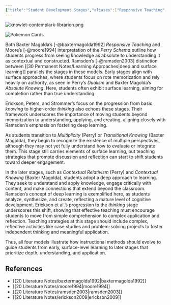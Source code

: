 ```yaml
---
{"title":"Student Development Stages","aliases":["Responsive Teaching","Perry Schema"],"tags":["pedagogy","🪴"],"dg-publish":true,"created":"2024-11-03","modified":"2024-11-04","permalink":"/30-permanent-notes/student-development-stages/","dgPassFrontmatter":true,"updated":"2024-11-04"}
---
```



![knowlet-contemplark-librarion.png](/img/user/00%20System/Assets/knowlet-contemplark-librarion.png)

![Pokemon Cards](https://i.imgur.com/1CdLqzf.png)

Both Baxter Magolda’s [-@baxtermagolda1992] _Responsive Teaching_ and Moore’s [-@moore1994] interpretation of the _Perry Schema_ outline how students progress from seeing knowledge as absolute to understanding it as contextual and constructed. Ramsden’s [-@ramsden2003] distinction between [[30 Permanent Notes/Learning Approaches\|deep and surface learning]] parallels the stages in these models. Early stages align with surface approaches, where students focus on rote memorization and rely heavily on authority, as seen in Perry’s _Dualism_ and Baxter Magolda’s _Absolute Knowing_. Here, students often exhibit surface learning, aiming for completion rather than true understanding.

Erickson, Peters, and Strommer’s focus on the progression from basic _knowing_ to higher-order _thinking_ also echoes these stages. Their framework underscores the importance of moving students beyond memorization to understanding, applying, and creating, aligning closely with Ramsden’s emphasis on fostering deep learning.

As students transition to _Multiplicity_ (Perry) or _Transitional Knowing_ (Baxter Magolda), they begin to recognize the existence of multiple perspectives, although they may not yet fully understand how to evaluate or integrate them. This stage still carries elements of surface learning, but teaching strategies that promote discussion and reflection can start to shift students toward deeper engagement.

In the later stages, such as _Contextual Relativism_ (Perry) and _Contextual Knowing_ (Baxter Magolda), students adopt a deep approach to learning. They seek to understand and apply knowledge, engage critically with content, and make connections that extend beyond the classroom. Ramsden’s concept of deep learning is exemplified here, as students analyze, synthesize, and create, reflecting a mature level of cognitive development. Erickson et al.’s progression to the _thinking_ stage underscores this shift, showing that effective teaching must encourage students to move from simple comprehension to complex application and reflection. Teaching strategies at this stage should include complex, reflective activities like case studies and problem-solving projects to foster independent thinking and meaningful application.

Thus, all four models illustrate how instructional methods should evolve to guide students from early, surface-level learning to later stages that prioritize depth, understanding, and application.

## References

- [[20 Literature Notes/baxtermagolda1992\|baxtermagolda1992]]
- [[20 Literature Notes/moore1994\|moore1994]]
- [[20 Literature Notes/ramsden2003\|ramsden2003]]
- [[20 Literature Notes/erickson2009\|erickson2009]]
